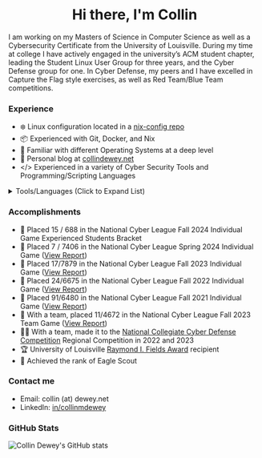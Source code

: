 <h1 align="center">Hi there, I'm Collin</h1>

I am working on my Masters of Science in Computer Science as well as a Cybersecurity Certificate from the University of Louisville.
During my time at college I have actively engaged in the university’s ACM student chapter, leading the Student Linux User Group for three years, and the Cyber Defense group for one.
In Cyber Defense, my peers and I have excelled in Capture the Flag style exercises, as well as Red Team/Blue Team competitions.

### Experience
- ❄️ Linux configuration located in a [nix-config repo](https://github.com/CollinDewey/nix-config)
- 📦 Experienced with Git, Docker, and Nix
- 🐧 Familiar with different Operating Systems at a deep level
- 📖 Personal blog at [collindewey.net](https://collindewey.net/)
- </> Experienced in a variety of Cyber Security Tools and Programming/Scripting Languages
<details><summary>Tools/Languages (Click to Expand List)</summary>

  - Programming: C, C++, Java, Python 3, Javascript, SQL
  - Scripting: Bash/Zsh, Powershell, Lua
  - Formatting: HTML, CSS, Markdown
  - Packaging: Docker, Nix
  - Linux: NixOS, Kali, Ubuntu/Debian, Arch, RHEL/CentOS/Fedora, SystemD
  - Source Control: Git, GitHub, GitHub Actions
  - Cybersecurity: Digital Forensics, Network Packet Analysis (Wireshark), hashcat, Burp Suite, etc.
</details>


### Accomplishments
- 🏅 Placed 15 / 688 in the National Cyber League Fall 2024 Individual Game Experienced Students Bracket
- 🏅 Placed 7 / 7406 in the National Cyber League Spring 2024 Individual Game ([View Report](https://cyberskyline.com/report/A3P98W8NBN5G))
- 🏅 Placed 17/7879 in the National Cyber League Fall 2023 Individual Game ([View Report](https://cyberskyline.com/report/X61A1YJP1AXG))
- 🏅 Placed 24/6675 in the National Cyber League Fall 2022 Individual Game ([View Report](https://cyberskyline.com/report/FHXANT5RYA63))
- 🏅 Placed 91/6480 in the National Cyber League Fall 2021 Individual Game ([View Report](https://cyberskyline.com/report/PJ8CXA11K9DX))
- 🏅 With a team, placed 11/4672 in the National Cyber League Fall 2023 Team Game ([View Report](https://cyberskyline.com/report/48E67EVGQT6C))
- 👨‍💻 With a team, made it to the [National Collegiate Cyber Defense Competition](https://www.nationalccdc.org/) Regional Competition in 2022 and 2023
- 🏆 University of Louisville [Raymond I. Fields Award](https://web.archive.org/web/20230522163630/https://engineering.louisville.edu/about/ourstudents/honorsawards/) recipient
- 🦅 Achieved the rank of Eagle Scout

### Contact me
- Email: collin (at) dewey.net
- LinkedIn: [in/collinmdewey](https://www.linkedin.com/in/collinmdewey/)


### GitHub Stats

![Collin Dewey's GitHub stats](https://github-readme-stats.vercel.app/api?username=CollinDewey&show_icons=true&theme=transparent)
